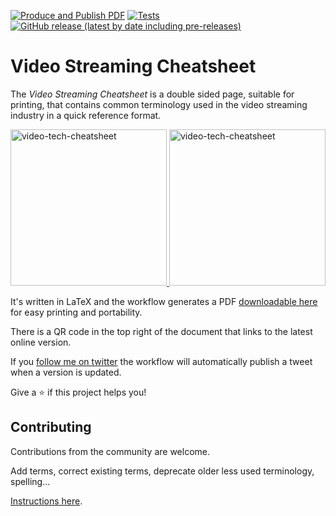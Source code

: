 [![Produce and Publish PDF](https://github.com/robert-will-brown/video-streaming-cheatsheet/actions/workflows/produce-pdf.yml/badge.svg)](https://github.com/robert-will-brown/video-streaming-cheatsheet/actions/workflows/produce-pdf.yml)
[![Tests](https://github.com/robert-will-brown/video-streaming-cheatsheet/actions/workflows/tests.yml/badge.svg)](https://github.com/robert-will-brown/video-streaming-cheatsheet/actions/workflows/tests.yml) [![GitHub release (latest by date including pre-releases)](https://img.shields.io/github/v/release/robert-will-brown/video-streaming-cheatsheet?include_prereleases&label=latest%20release)](https://github.com/robert-will-brown/video-streaming-cheatsheet/releases/latest)

# Video Streaming Cheatsheet

The *Video Streaming Cheatsheet* is a double sided page, suitable for printing, that contains common terminology used in the video streaming industry in a quick reference format.  

<p>
  <a href="https://video-streaming-cheatsheet.s3.eu-west-2.amazonaws.com/artifacts/video-streaming-cheatsheet.pdf">
    <img src="https://video-streaming-cheatsheet.s3.eu-west-2.amazonaws.com/artifacts/video-streaming-cheatsheet-thumbnail-p1.jpg" alt="video-tech-cheatsheet" height="250">
    <img src="https://video-streaming-cheatsheet.s3.eu-west-2.amazonaws.com/artifacts/video-streaming-cheatsheet-thumbnail-p2.jpg" alt="video-tech-cheatsheet" height="250">
  </a>
</p>



It's written in LaTeX and the workflow generates a PDF [downloadable here](https://video-streaming-cheatsheet.s3.eu-west-2.amazonaws.com/artifacts/video-streaming-cheatsheet.pdf) for easy printing and portability.

There is a QR code in the top right of the document that links to the latest online version.

If you [follow me on twitter](https://twitter.com/robert_w_brown) the workflow will automatically publish a tweet when a version is updated.

Give a ⭐️ if this project helps you!

## Contributing

Contributions from the community are welcome.

Add terms, correct existing terms, deprecate older less used terminology, spelling...

[Instructions here](CONTRIBUTING.md).
